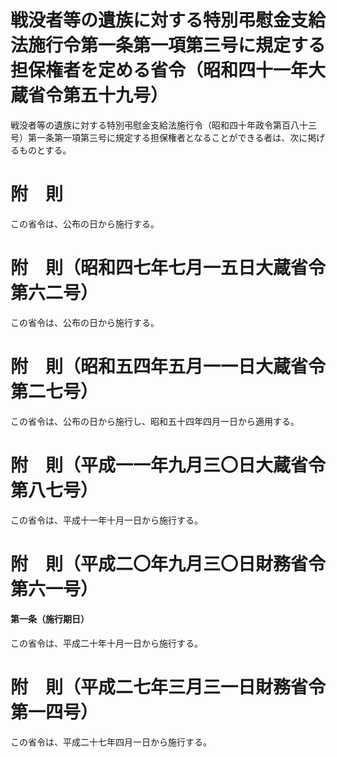 # 戦没者等の遺族に対する特別弔慰金支給法施行令第一条第一項第三号に規定する担保権者を定める省令（昭和四十一年大蔵省令第五十九号）
戦没者等の遺族に対する特別弔慰金支給法施行令（昭和四十年政令第百八十三号）第一条第一項第三号に規定する担保権者となることができる者は、次に掲げるものとする。
# 附　則
この省令は、公布の日から施行する。
# 附　則（昭和四七年七月一五日大蔵省令第六二号）
この省令は、公布の日から施行する。
# 附　則（昭和五四年五月一一日大蔵省令第二七号）
この省令は、公布の日から施行し、昭和五十四年四月一日から適用する。
# 附　則（平成一一年九月三〇日大蔵省令第八七号）
この省令は、平成十一年十月一日から施行する。
# 附　則（平成二〇年九月三〇日財務省令第六一号）
#### 第一条（施行期日）
この省令は、平成二十年十月一日から施行する。
# 附　則（平成二七年三月三一日財務省令第一四号）
この省令は、平成二十七年四月一日から施行する。
